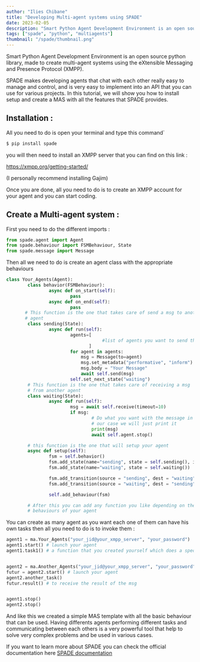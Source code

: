 ```yaml
---
author: "Ilies Chibane"
title: "Developing Multi-agent systems using SPADE"
date: 2023-02-05
description: "Smart Python Agent Development Environment is an open source python library, made to create multi-agent systems using the eXtensible Messaging and Presence Protocol (XMPP)."
tags: ["spade", "python", "multiagents"]
thumbnail: "/spade/thumbnail.png"
---
```


Smart Python Agent Development Environment is an open source python library, made to create multi-agent systems using the eXtensible Messaging and Presence Protocol (XMPP).

SPADE makes developing agents that chat with each other really easy to manage and control, and is very easy to implement into an API that you can use for various projects. In this tutorial, we will show you how to install setup and create a MAS with all the features that SPADE provides.

## Installation :

All you need to do is open your terminal and type this command`

```bash
$ pip install spade
```

you will then need to install an XMPP server that you can find on this link :

https://xmpp.org/getting-started/

(I personally recommend installing Gajim)

Once you are done, all you need to do is to create an XMPP account for your agent and you can start coding.

## Create a Multi-agent system :

First you need to do the different imports :

```python
from spade.agent import Agent
from spade.behaviour import FSMBehaviour, State
from spade.message import Message
```

Then all we need to do is create an agent class with the appropriate behaviours

```python
class Your_Agents(Agent):
        class behavior(FSMBehaviour):
                async def on_start(self):
                        pass
                async def on_end(self):
                        pass
       # This function is the one that takes care of send a msg to another
       # agent
        class sending(State):
                async def run(self):
                        agents=[
                                    #list of agents you want to send them the msg
                               ]
                        for agent in agents:
                            msg = Message(to=agent)
                            msg.set_metadata("performative", "inform")  # Set the "inform" FIPA performative
                            msg.body = "Your Message"
                            await self.send(msg)
                        self.set_next_state("waiting")
        # This function is the one that takes care of receiving a msg
        # from another agent
        class waiting(State):
                async def run(self):
                        msg = await self.receive(timeout=10)
                        if msg:
                                # Do what you want with the message in
                                # our case we will just print it
                                print(msg)
                                await self.agent.stop()

        # this function is the one that will setup your agent
        async def setup(self):
                fsm = self.behavior()
                fsm.add_state(name="sending", state = self.sending(), initial = True)
                fsm.add_state(name="waiting", state = self.waiting())

                fsm.add_transition(source = "sending", dest = "waiting")
                fsm.add_transition(source = "waiting", dest = "sending")

                self.add_behaviour(fsm)

        # After this you can add any function you like depending on the
        # behaviours of your agent
```

You can create as many agent as you want each one of them can have his own tasks then all you need to do is to invoke them :

```python
agent1 = ma.Your_Agents("your_jid@your_xmpp_server", "your_password")
agent1.start() # launch your agent
agent1.task1() # a function that you created yourself which does a specific behaviour


agent2 = ma.Another_Agents("your_jid@your_xmpp_server", "your_password")
futur = agent2.start() # launch your agent
agent2.another_task()
futur.result() # to receive the result of the msg


agent1.stop()
agent2.stop()
```

And like this we created a simple MAS template with all the basic behaviour that can be used. Having differents agents performing different tasks and communicating between each others is a very powerful tool that help to solve very complex problems and be used in various cases.

If you want to learn more about SPADE you can check the official documentation here [SPADE documentation](https://spade-mas.readthedocs.io/en/latest/readme.html)
